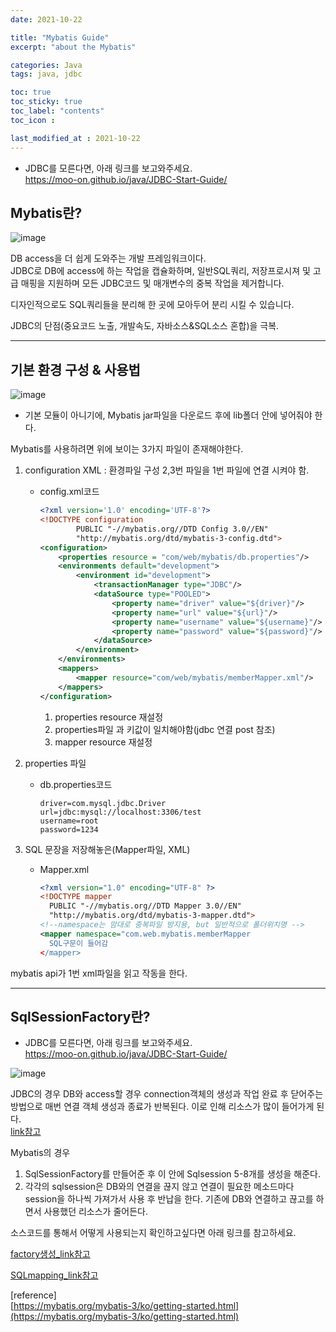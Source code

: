 ```yaml
---
date: 2021-10-22

title: "Mybatis Guide"
excerpt: "about the Mybatis"

categories: Java
tags: java, jdbc

toc: true  
toc_sticky: true
toc_label: "contents"
toc_icon : 

last_modified_at : 2021-10-22
---
```


* JDBC를 모른다면, 아래 링크를 보고와주세요.  
https://moo-on.github.io/java/JDBC-Start-Guide/


## Mybatis란?
![image](https://user-images.githubusercontent.com/70089259/138476296-ad67fba4-a5d7-4074-a18e-af02c5248898.png)

DB access을 더 쉽게 도와주는 개발 프레임워크이다.  
JDBC로 DB에 access에 하는 작업을 캡슐화하며, 일반SQL쿼리, 저장프로시져 및 고급 매핑을 지원하며 모든 JDBC코드 및 매개변수의 중복 작업을 제거합니다.  

디자인적으로도 SQL쿼리들을 분리해 한 곳에 모아두어 분리 시킬 수 있습니다.

JDBC의 단점(중요코드 노출, 개발속도, 자바소스&SQL소스 혼합)을 극복.  


---

## 기본 환경 구성 & 사용법 

![image](https://user-images.githubusercontent.com/70089259/138473652-23875d3d-0d61-46f3-a40e-4388b6504a3b.png)

* 기본 모듈이 아니기에, Mybatis jar파일을 다운로드 후에 lib폴더 안에 넣어줘야 한다.

Mybatis를 사용하려면 위에 보이는 3가지 파일이 존재해야한다.

1. configuration XML : 환경파일 구성 2,3번 파일을 1번 파일에 연결 시켜야 함. 
    - config.xml코드
        
        ```xml
        <?xml version='1.0' encoding='UTF-8'?>
        <!DOCTYPE configuration
                PUBLIC "-//mybatis.org//DTD Config 3.0//EN"
                "http://mybatis.org/dtd/mybatis-3-config.dtd">
        <configuration>
            <properties resource = "com/web/mybatis/db.properties"/>
            <environments default="development">
                <environment id="development">
                    <transactionManager type="JDBC"/>
                    <dataSource type="POOLED">
                        <property name="driver" value="${driver}"/>
                        <property name="url" value="${url}"/>
                        <property name="username" value="${username}"/>
                        <property name="password" value="${password}"/>
                    </dataSource>
                </environment>
            </environments>
            <mappers>
                <mapper resource="com/web/mybatis/memberMapper.xml"/>
            </mappers>
        </configuration>
        ```
        
        1. properties resource 재설정
        2. properties파일 과 키값이 일치해야함(jdbc 연결 post 참조)
        3. mapper resource 재설정
          
2. properties 파일
    - db.properties코드
        
        ```
        driver=com.mysql.jdbc.Driver
        url=jdbc:mysql://localhost:3306/test
        username=root
        password=1234
        ```
        
3. SQL 문장을 저장해놓은(Mapper파일, XML)
    - Mapper.xml
        
        ```xml
        <?xml version="1.0" encoding="UTF-8" ?>
        <!DOCTYPE mapper
          PUBLIC "-//mybatis.org//DTD Mapper 3.0//EN"
          "http://mybatis.org/dtd/mybatis-3-mapper.dtd">
        <!--namespace는 맘대로 중복파일 방지용, but 일반적으로 폴더위치명 -->
        <mapper namespace="com.web.mybatis.memberMapper
          SQL구문이 들어감
        </mapper>
        ```
        

 mybatis api가 1번 xml파일을 읽고 작동을 한다.

---

## SqlSessionFactory란?  
* JDBC를 모른다면, 아래 링크를 보고와주세요.  
https://moo-on.github.io/java/JDBC-Start-Guide/

![image](https://user-images.githubusercontent.com/70089259/138480692-407a2a64-ef30-4662-936a-8ab480df8063.png)

JDBC의 경우 DB와 access할 경우 connection객체의 생성과 작업 완료 후 닫어주는 방법으로 매번 연결 객체 생성과 종료가 반복된다. 이로 인해 리소스가 많이 들어가게 된다.  
[link참고](https://github.com/moo-on/jsp-tutorial/blob/MVC4/src/com/web/model/MemberDAO.java)


Mybatis의 경우 
1. SqlSessionFactory를 만들어준 후 이 안에 Sqlsession 5-8개를 생성을 해준다. 
2. 각각의 sqlsession은 DB와의 연결을 끊지 않고 연결이 필요한 메소드마다 session을 하나씩 가져가서 사용 후 반납을 한다. 기존에 DB와 연결하고 끊고를 하면서 사용했던 리소스가 줄어든다.


소스코드를 통해서 어떻게 사용되는지 확인하고싶다면 아래 링크를 참고하세요. 

[factory생성_link참고](https://github.com/moo-on/jsp-tutorial/blob/master/src/com/web/model/MemberDAO.java)

[SQLmapping_link참고](https://github.com/moo-on/jsp-tutorial/blob/master/src/com/web/mybatis/MemberMapper.xml)

 

[reference]  
[https://mybatis.org/mybatis-3/ko/getting-started.html](https://mybatis.org/mybatis-3/ko/getting-started.html)